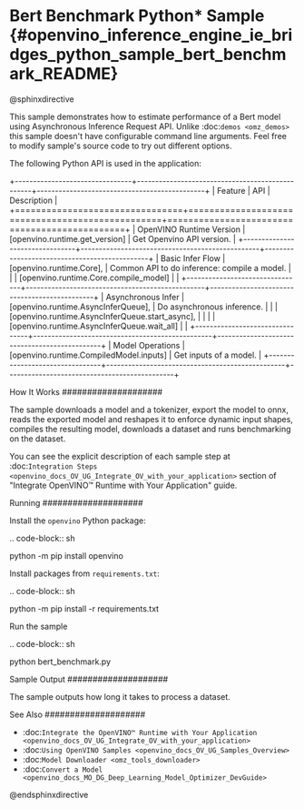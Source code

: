# Bert Benchmark Python* Sample {#openvino_inference_engine_ie_bridges_python_sample_bert_benchmark_README}

@sphinxdirective

This sample demonstrates how to estimate performance of a Bert model using Asynchronous Inference Request API. Unlike :doc:`demos <omz_demos>` this sample doesn't have configurable command line arguments. Feel free to modify sample's source code to try out different options.

The following Python API is used in the application:

+--------------------------------+-------------------------------------------------+----------------------------------------------+
| Feature                        | API                                             | Description                                  |
+================================+=================================================+==============================================+
| OpenVINO Runtime Version       | [openvino.runtime.get_version]                  | Get Openvino API version.                    |
+--------------------------------+-------------------------------------------------+----------------------------------------------+
| Basic Infer Flow               | [openvino.runtime.Core],                        | Common API to do inference: compile a model. |
|                                | [openvino.runtime.Core.compile_model]           |                                              |
+--------------------------------+-------------------------------------------------+----------------------------------------------+
| Asynchronous Infer             | [openvino.runtime.AsyncInferQueue],             | Do asynchronous inference.                   |
|                                | [openvino.runtime.AsyncInferQueue.start_async], |                                              |
|                                | [openvino.runtime.AsyncInferQueue.wait_all]     |                                              |
+--------------------------------+-------------------------------------------------+----------------------------------------------+
| Model Operations               | [openvino.runtime.CompiledModel.inputs]         | Get inputs of a model.                       |
+--------------------------------+-------------------------------------------------+----------------------------------------------+

How It Works
####################

The sample downloads a model and a tokenizer, export the model to onnx, reads the exported model and reshapes it to enforce dynamic input shapes, compiles the resulting model, downloads a dataset and runs benchmarking on the dataset.

You can see the explicit description of
each sample step at :doc:`Integration Steps <openvino_docs_OV_UG_Integrate_OV_with_your_application>` section of "Integrate OpenVINO™ Runtime with Your Application" guide.

Running
####################

Install the ``openvino`` Python package:

.. code-block:: sh

   python -m pip install openvino


Install packages from ``requirements.txt``:

.. code-block:: sh

   python -m pip install -r requirements.txt


Run the sample

.. code-block:: sh

   python bert_benchmark.py


Sample Output
####################

The sample outputs how long it takes to process a dataset.

See Also
####################

* :doc:`Integrate the OpenVINO™ Runtime with Your Application <openvino_docs_OV_UG_Integrate_OV_with_your_application>`
* :doc:`Using OpenVINO Samples <openvino_docs_OV_UG_Samples_Overview>`
* :doc:`Model Downloader <omz_tools_downloader>`
* :doc:`Convert a Model <openvino_docs_MO_DG_Deep_Learning_Model_Optimizer_DevGuide>`

@endsphinxdirective
